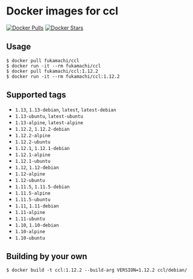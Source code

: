 # Docker images for ccl

[![Docker Pulls](https://img.shields.io/docker/pulls/fukamachi/ccl.svg)](https://hub.docker.com/r/fukamachi/ccl/)
[![Docker Stars](https://img.shields.io/docker/stars/fukamachi/ccl.svg)](https://hub.docker.com/r/fukamachi/ccl/)

## Usage

```
$ docker pull fukamachi/ccl
$ docker run -it --rm fukamachi/ccl
$ docker pull fukamachi/ccl:1.12.2
$ docker run -it --rm fukamachi/ccl:1.12.2
```

## Supported tags

- `1.13`, `1.13-debian`, `latest`, `latest-debian`
- `1.13-ubuntu`, `latest-ubuntu`
- `1.13-alpine`, `latest-alpine`
- `1.12.2`, `1.12.2-debian`
- `1.12.2-alpine`
- `1.12.2-ubuntu`
- `1.12.1`, `1.12.1-debian`
- `1.12.1-alpine`
- `1.12.1-ubuntu`
- `1.12`, `1.12-debian`
- `1.12-alpine`
- `1.12-ubuntu`
- `1.11.5`, `1.11.5-debian`
- `1.11.5-alpine`
- `1.11.5-ubuntu`
- `1.11`, `1.11-debian`
- `1.11-alpine`
- `1.11-ubuntu`
- `1.10`, `1.10-debian`
- `1.10-alpine`
- `1.10-ubuntu`

## Building by your own

```
$ docker build -t ccl:1.12.2 --build-arg VERSION=1.12.2 ccl/debian/
```
